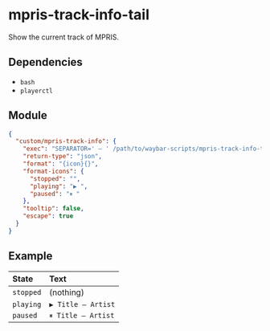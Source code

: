 # mpris-track-info-tail

Show the current track of MPRIS.

## Dependencies

- `bash`
- `playerctl`

## Module

```json
{
  "custom/mpris-track-info": {
    "exec": "SEPARATOR=' — ' /path/to/waybar-scripts/mpris-track-info-tail/mpris-track-info-tail.bash",
    "return-type": "json",
    "format": "{icon}{}",
    "format-icons": {
      "stopped": "",
      "playing": "▶ ",
      "paused": "⏸ "
    },
    "tooltip": false,
    "escape": true
  }
}
```

## Example

| State     | Text               |
| :-------- | :----------------- |
| `stopped` | (nothing)          |
| `playing` | `▶ Title — Artist` |
| `paused`  | `⏸ Title — Artist` |

